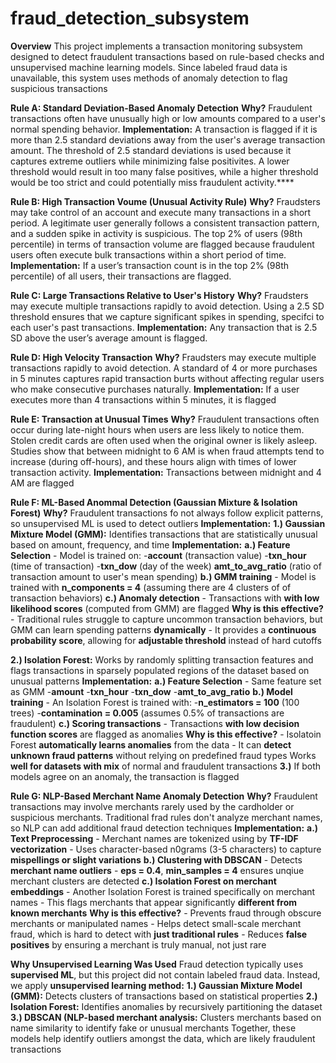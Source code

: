 # fraud_detection_subsystem

**Overview**
This project implements a transaction monitoring subsystem designed to detect fraudulent transactions based on rule-based checks and unsupervised machine learning models. Since labeled fraud data is unavailable, this system uses methods of anomaly detection to flag suspicious transactions

**Rule A: Standard Deviation-Based Anomaly Detection**
  **Why?** Fraudulent transactions often have unusually high or low amounts compared to a user's normal spending behavior.
  **Implementation:** A transaction is flagged if it is more than 2.5 standard deviations away from the user's average transaction amount. The threshold of 2.5 standard deviations is used because it captures extreme outliers while minimizing false positivites. A lower threshold would result in too many false positives, while a higher threshold would be too strict and could potentially miss fraudulent activity.****

**Rule B: High Transaction Voume (Unusual Activity Rule)**
  **Why?** Fraudsters may take control of an account and execute many transactions in a short period. A legitimate user generally follows a consistent transaction pattern, and a sudden spike in activity is suspicious. The top 2% of users (98th percentile) in terms of transaction volume are flagged because fraudulent users often execute bulk transactions within a short period of time.
  **Implementation:** If a user’s transaction count is in the top 2% (98th percentile) of all users, their transactions are flagged.

**Rule C: Large Transactions Relative to User's History**
  **Why?** Fraudsters may execute multiple transactions rapidly to avoid detection. Using a 2.5 SD threshold ensures that we capture significant spikes in spending, specifci to each user's past transactions.
  **Implementation:** Any transaction that is 2.5 SD above the user’s average amount is flagged.

**Rule D: High Velocity Transaction**
  **Why?** Fraudsters may execute multiple transactions rapidly to avoid detection. A standard of 4 or more purchases in 5 minutes captures rapid transaction burts without affecting regular users who make consecutive purchases naturally.
  **Implementation:** If a user executes more than 4 transactions within 5 minutes, it is flagged

**Rule E: Transaction at Unusual Times**
  **Why?** Fraudulent transactions often occur during late-night hours when users are less likely to notice them. Stolen credit cards are often used when the original owner is likely asleep. Studies show that between midnight to 6 AM is when fraud attempts tend to increase (during off-hours), and these hours align with times of lower transaction activity.
  **Implementation:** Transactions between midnight and 4 AM are flagged

**Rule F: ML-Based Anommal Detection (Gaussian Mixture & Isolation Forest)**
**Why?** Fraudulent transactions fo not always follow explicit patterns, so unsupervised ML is used to detect outliers
**Implementation:**
  **1.) Gaussian Mixture Model (GMM):** Identifies transactions that are statistically unusual based on amount, frequency, and time
          **Implementation:** 
          **a.) Feature Selection** - Model is trained on:
                -**account** (transaction value)
                -**txn_hour** (time of transaction)
                -**txn_dow** (day of the week)
                **amt_to_avg_ratio** (ratio of transaction amount to user's mean spending)
          **b.) GMM training** - Model is trained with **n_components = 4** (assuming there are 4 clusters of of transaction behaviors)
          **c.) Anomaly detection** - Transactions with **with low likelihood scores** (computed from GMM) are flagged
          **Why is this effective?**
                - Traditional rules struggle to capture uncommon transaction behaviors, but GMM can learn spending patterns **dynamically**
                - It provides a **continuous probability score**, allowing for **adjustable threshold** instead of hard cutoffs
                
  **2.) Isolation Forest:** Works by randomly splitting transaction features and flags transactions in sparsely populated regions of the dataset based on unusual patterns
          **Implementation:**
          **a.) Feature Selection** - Same feature set as GMM 
              -**amount**
              -**txn_hour**
              -**txn_dow**
              -**amt_to_avg_ratio**
          **b.) Model training** - An Isolation Forest is trained with:
              -**n_estimators = 100** (100 trees)
              -**contamination = 0.005** (assumes 0.5% of transactions are fraudulent)
          **c.) Scoring transactions** - Transactions **with low decision function scores** are flagged as anomalies
          **Why is this effective?**
              - Isolatoin Forest **automatically learns anomalies** from the data
              - It can **detect unknown fraud patterns** without relying on predefined fraud types
              Works **well for datasets with mix** of normal and fraudulent transactions
  **3.)** If both models agree on an anomaly, the transaction is flagged

**Rule G: NLP-Based Merchant Name Anomaly Detection**
  **Why?** Fraudulent transactions may involve merchants rarely used by the cardholder or suspicious merchants. Traditional frad rules don't analyze merchant names, so NLP can add additional fraud detection techniques
  **Implementation:**
    **a.) Text Preprocessing** - Merchant names are tokenized using by **TF-IDF vectorization**
          - Uses character-based n0grams (3-5 characters) to capture **mispellings or slight variations**
    **b.) Clustering with DBSCAN** - Detects **merchant name outliers**
          - **eps = 0.4**, **min_samples = 4** ensures unqiue merchant clusters are detected
    **c.) Isolation Forest on merchant embeddings** - Another Isolation Forest is trained specifically on merchant names
          - This flags merchants that appear significantly **different from known merchants**
    **Why is this effective?**
          - Prevents fraud through obscure merchants or manipulated names
          - Helps detect small-scale merchant fraud, which is hard to detect with **just traditional rules**
          - Reduces **false positives** by ensuring a merchant is truly manual, not just rare

**Why Unsupervised Learning Was Used**
  Fraud detection typically uses **supervised ML**, but this project did not contain labeled fraud data. Instead, we apply **unsupervised learning method:**
  **1.) Gaussian Mixture Model (GMM):** Detects clusters of transactions based on statistical properties
  **2.) Isolation Forest:** Identifies anomalies by recursively partitioning the dataset
  **3.) DBSCAN (NLP-based merchant analysis:** Clusters merchants based on name similarity to identify fake or unusual merchants
  Together, these models help identify outliers amongst the data, which are likely fraudulent transactions
